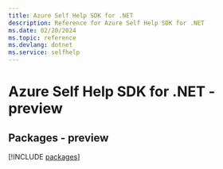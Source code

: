 ```yaml
---
title: Azure Self Help SDK for .NET
description: Reference for Azure Self Help SDK for .NET
ms.date: 02/20/2024
ms.topic: reference
ms.devlang: dotnet
ms.service: selfhelp
---
```

# Azure Self Help SDK for .NET - preview
## Packages - preview
[!INCLUDE [packages](self-help-index.md)]